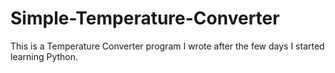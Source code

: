 # Simple-Temperature-Converter
This is a Temperature Converter program I wrote after the few days I started learning Python. 
